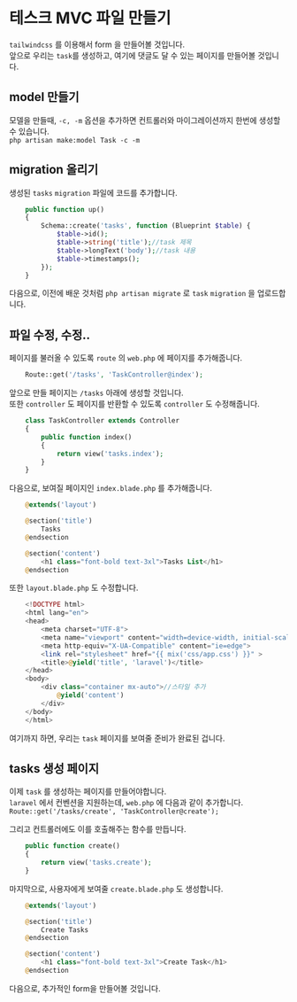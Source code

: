 # 테스크 MVC 파일 만들기

`tailwindcss` 를 이용해서 form 을 만들어볼 것입니다.  
앞으로 우리는 `task`를 생성하고, 여기에 댓글도 달 수 있는 페이지를 만들어볼 것입니다.  

## model 만들기
모델을 만들때, `-c, -m` 옵션을 추가하면 컨트롤러와 마이그레이션까지 한번에 생성할 수 있습니다.  
`php artisan make:model Task -c -m`

## migration 올리기
생성된 `tasks` `migration` 파일에 코드를 추가합니다.  
```php
    public function up()
    {
        Schema::create('tasks', function (Blueprint $table) {
            $table->id();
            $table->string('title');//task 제목
            $table->longText('body');//task 내용
            $table->timestamps();
        });
    }
```
다음으로, 이전에 배운 것처럼 `php artisan migrate` 로 `task` `migration` 을 업로드합니다.  

## 파일 수정, 수정..
페이지를 불러올 수 있도록 `route` 의 `web.php` 에 페이지를 추가해줍니다.  
```php
    Route::get('/tasks', 'TaskController@index');
```
앞으로 만들 페이지는 `/tasks` 아래에 생성할 것입니다.  
또한 `controller` 도 페이지를 반환할 수 있도록 `controller` 도 수정해줍니다.  
```php
    class TaskController extends Controller
    {
        public function index()
        {
            return view('tasks.index');
        }
    }
```

다음으로, 보여질 페이지인  `index.blade.php` 를 추가해줍니다.  
```php
    @extends('layout')

    @section('title')
        Tasks
    @endsection

    @section('content')
        <h1 class="font-bold text-3xl">Tasks List</h1>
    @endsection
```

또한 `layout.blade.php` 도 수정합니다.
```php
    <!DOCTYPE html>
    <html lang="en">
    <head>
        <meta charset="UTF-8">
        <meta name="viewport" content="width=device-width, initial-scale=1.0">
        <meta http-equiv="X-UA-Compatible" content="ie=edge">
        <link rel="stylesheet" href="{{ mix('css/app.css') }}" >
        <title>@yield('title', 'laravel')</title>
    </head>
    <body>
        <div class="container mx-auto">//스타일 추가
            @yield('content')
        </div>
    </body>
    </html>
```
여기까지 하면, 우리는 `task` 페이지를 보여줄 준비가 완료된 겁니다.  

## tasks 생성 페이지
이제 `task` 를 생성하는 페이지를 만들어야합니다.  
`laravel` 에서 컨벤션을 지원하는데, `web.php` 에 다음과 같이 추가합니다.  
`Route::get('/tasks/create', 'TaskController@create');`

그리고 컨트롤러에도 이를 호출해주는 함수를 만듭니다.
```php
    public function create()
    {
        return view('tasks.create');
    }
```

마지막으로, 사용자에게 보여줄 `create.blade.php` 도 생성합니다.  
```php
    @extends('layout')

    @section('title')
        Create Tasks
    @endsection

    @section('content')
        <h1 class="font-bold text-3xl">Create Task</h1>
    @endsection
```

다음으로, 추가적인 form을 만들어볼 것입니다.  